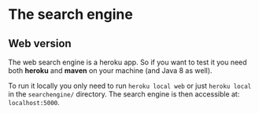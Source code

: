 # The search engine

## Web version

The web search engine is a heroku app. So if you want to test it you need both
**heroku** and **maven** on your machine (and Java 8 as well).

To run it locally you only need to run `heroku local web` or just `heroku
local` in the `searchengine/` directory.  The search engine is then accessible
at: `localhost:5000`.
